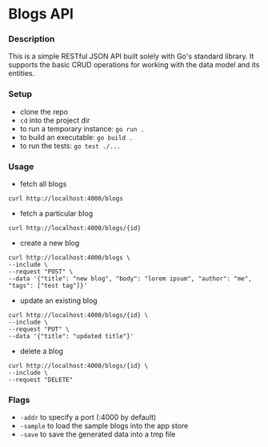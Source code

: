 # Blogs API

### Description

This is a simple RESTful JSON API built solely with Go's standard library.
It supports the basic CRUD operations for working with the data model and its entities.

### Setup

* clone the repo
* `cd` into the project dir
* to run a temporary instance: `go run .`
* to build an executable: `go build .`
* to run the tests: `go test ./...`

### Usage

* fetch all blogs
```
curl http://localhost:4000/blogs
```
* fetch a particular blog
```
curl http://localhost:4000/blogs/{id}
```
* create a new blog
```
curl http://localhost:4000/blogs \
--include \
--request "POST" \
--data '{"title": "new blog", "body": "lorem ipsum", "author": "me", "tags": ["test tag"]}'
```
* update an existing blog
```
curl http://localhost:4000/blogs/{id} \
--include \
--request "PUT" \
--data '{"title": "updated title"}'
```
* delete a blog
```
curl http://localhost:4000/blogs/{id} \
--include \
--request "DELETE"
```

### Flags
* `-addr` to specify a port (:4000 by default)
* `-sample` to load the sample blogs into the app store
* `-save` to save the generated data into a tmp file
